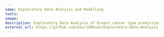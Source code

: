 ```yaml
---
name: Exploratory Data Analysis and Modelling
tools: 
image: 
description: Exploratory Data Analysis of breast cancer type prediction
external_url: https://github.com/GauriGMenon/Exploratory-Data-Analysis-and-Modelling
---
```

